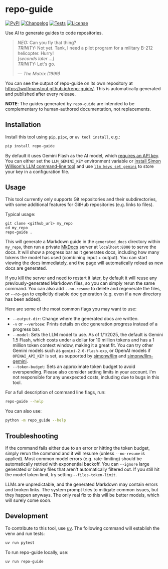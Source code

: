 # repo-guide

[![PyPI](https://img.shields.io/pypi/v/repo-guide.svg)](https://pypi.org/project/repo-guide/)
[![Changelog](https://img.shields.io/github/v/release/wolfmanstout/repo-guide?include_prereleases&label=changelog)](https://github.com/wolfmanstout/repo-guide/releases)
[![Tests](https://github.com/wolfmanstout/repo-guide/actions/workflows/test.yml/badge.svg)](https://github.com/wolfmanstout/repo-guide/actions/workflows/test.yml)
[![License](https://img.shields.io/badge/license-Apache%202.0-blue.svg)](https://github.com/wolfmanstout/repo-guide/blob/master/LICENSE)

Use AI to generate guides to code repositories.

> _NEO:_ Can you fly that thing?  
> _TRINITY:_ Not yet. Tank, I need a pilot program for a military B-212 helicopter. Hurry!  
> _[seconds later ...]_  
> _TRINITY:_ Let's go.
>
> — _The Matrix (1999)_

You can see the output of repo-guide on its own repository at
https://wolfmanstout.github.io/repo-guide/. This is automatically generated and
published after every release.

**NOTE**: The guides generated by `repo-guide` are intended to be complementary to
human-authored documentation, not replacements.

## Installation

Install this tool using `pip`, `pipx`, or `uv tool install`, e.g.:

```bash
pip install repo-guide
```

By default it uses Gemini Flash as the AI model, which [requires an API
key](https://ai.google.dev/gemini-api/docs/api-key). You can either set the
`LLM_GEMINI_KEY` environment variable or [install Simon Willison's
LLM command-line tool](https://llm.datasette.io/) and use [`llm keys set
gemini`](https://llm.datasette.io/en/stable/setup.html#saving-and-using-stored-keys)
to store your key in a configuration file.

## Usage

This tool currently only supports Git repositories and their subdirectories,
with some additional features for GitHub repositories (e.g. links to files).

Typical usage:

```
git clone <github_url> my_repo
cd my_repo
repo-guide .
```

This will generate a Markdown guide in the `generated_docs` directory within
`my_repo`, then run a private [MkDocs](https://www.mkdocs.org/) server at
`localhost:8000` to serve the docs. It will show a progress bar as it generates
docs, including how many tokens the model has used (combining input + output).
You can start viewing the docs immediately, and the page will automatically
reload as new docs are generated.

If you kill the server and need to restart it later, by default it will reuse
any previously-generated Markdown files, so you can simply rerun the same
command. You can also add `--no-resume` to delete and regenerate the files, or
`--no-gen` to explicitly disable doc generation (e.g. even if a new directory
has been added).

Here are some of the most common flags you may want to use:

- `--output-dir`: Change where the generated docs are written.
- `-v` or `--verbose`: Prints details on doc generation progress instead of a
  progress bar.
- `--model`: Sets the LLM model to use. As of 1/1/2025, the default is Gemini
  1.5 Flash, which costs under a dollar for 10 million tokens and has a 1
  million token context window, making it a great fit. You can try other Gemini
  models such as `gemini-2.0-flash-exp`, or OpenAI models if `OPENAI_API_KEY` is
  set, as supported by [simonw/llm](https://github.com/simonw/llm) and
  [simonw/llm-gemini](https://github.com/simonw/llm-gemini).
- `--token-budget`: Sets an approximate token budget to avoid overspending.
  Please also consider setting limits in your account. I'm not responsible for
  any unexpected costs, including due to bugs in this tool.

For a full description of command line flags, run:

```bash
repo-guide --help
```

You can also use:

```bash
python -m repo_guide --help
```

## Troubleshooting

If the command fails either due to an error or hitting the token budget, simply
rerun the command and it will resume (unless `--no-resume` is applied). Most
common model errors (e.g. rate-limiting) should be automatically retried with
exponential backoff. You can `--ignore` large generated or binary files that
aren't automatically filtered out. If you still hit the model token limit, try
setting `--files-token-limit`.

LLMs are unpredictable, and the generated Markdown may contain errors and broken
links. The system prompt tries to mitigate common issues, but they happen
anyways. The only real fix to this will be better models, which will surely come
soon.

## Development

To contribute to this tool, use [uv](https://docs.astral.sh/uv/). The following
command will establish the venv and run tests:

```bash
uv run pytest
```

To run repo-guide locally, use:

```bash
uv run repo-guide
```

